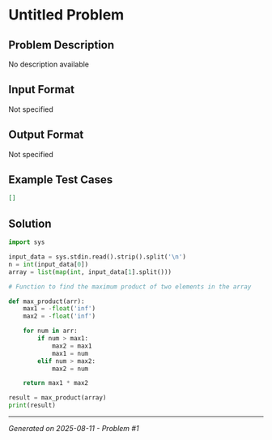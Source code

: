 # Untitled Problem

## Problem Description
No description available

## Input Format
Not specified

## Output Format
Not specified

## Example Test Cases
```json
[]
```

## Solution
```python
import sys

input_data = sys.stdin.read().strip().split('\n')
n = int(input_data[0])
array = list(map(int, input_data[1].split()))

# Function to find the maximum product of two elements in the array

def max_product(arr):
    max1 = -float('inf')
    max2 = -float('inf')

    for num in arr:
        if num > max1:
            max2 = max1
            max1 = num
        elif num > max2:
            max2 = num

    return max1 * max2

result = max_product(array)
print(result)
```

---
*Generated on 2025-08-11 - Problem #1*